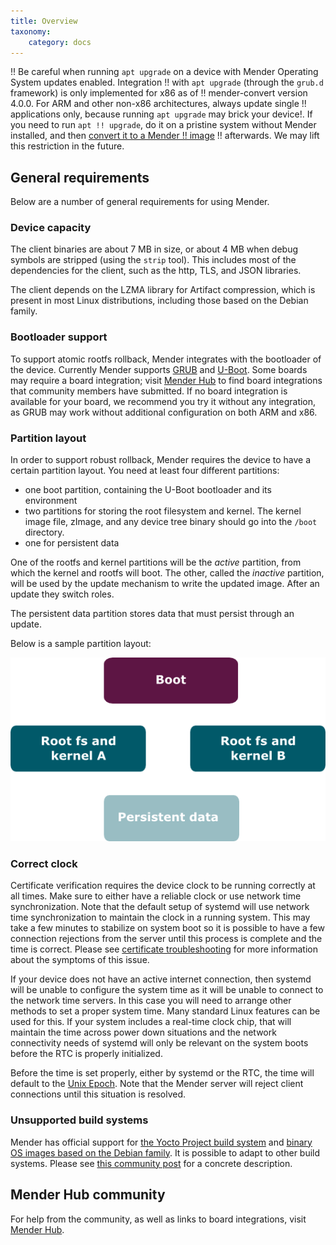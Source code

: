 ```yaml
---
title: Overview
taxonomy:
    category: docs
---
```



<!--AUTOVERSION: "mender-convert version %"/mender-convert-->
<!-- See MEN-4983 -->
!! Be careful when running `apt upgrade` on a device with Mender Operating System updates enabled. Integration
!! with `apt upgrade` (through the `grub.d` framework) is only implemented for x86 as of
!! mender-convert version 4.0.0. For ARM and other non-x86 architectures, always update single
!! applications only, because running `apt upgrade` may brick your device!. If you need to run `apt
!! upgrade`, do it on a pristine system without Mender installed, and then [convert it to a Mender
!! image](../../04.Operating-System-updates-Debian-family/02.Convert-a-Mender-Debian-image/docs.md)
!! afterwards. We may lift this restriction in the future.


## General requirements

Below are a number of general requirements for using Mender.


### Device capacity

The client binaries are about 7 MB in size, or about 4 MB when debug symbols are
stripped (using the `strip` tool). This includes most of the dependencies for
the client, such as the http, TLS, and JSON libraries.

The client depends on the LZMA library for Artifact compression, which is
present in most Linux distributions, including those based on the Debian family.


### Bootloader support

To support atomic rootfs rollback, Mender integrates with the bootloader of the device. Currently
Mender supports [GRUB](https://www.gnu.org/software/grub/?target=_blank) and
[U-Boot](http://www.denx.de/wiki/U-Boot?target=_blank). Some boards may require a board integration;
visit [Mender Hub](https://hub.mender.io/?target=_blank) to find board integrations that community
members have submitted. If no board integration is available for your board, we recommend you
try it without any integration, as GRUB may work without additional configuration on both ARM and x86.


### Partition layout

In order to support robust rollback, Mender requires the device to have a certain partition layout.
You need at least four different partitions:
* one boot partition, containing the U-Boot bootloader and its environment
* two partitions for storing the root filesystem and kernel. The kernel image file, zImage, and any device tree binary should go into the `/boot` directory.
* one for persistent data

One of the rootfs and kernel partitions will be the *active* partition, from which the kernel and rootfs will boot.
The other, called the *inactive* partition, will be used by the update mechanism to write the updated image.
After an update they switch roles.

The persistent data partition stores data that must persist through an update.

Below is a sample partition layout:

![Mender client partition layout](mender_client_partition_layout.png)


### Correct clock

Certificate verification requires the device clock to be running correctly at all times.
Make sure to either have a reliable clock or use network time synchronization.
Note that the default setup of systemd will use network time
synchronization to maintain the clock in a running system. This may
take a few minutes to stabilize on system boot so it is possible
to have a few connection rejections from the server until this process
is complete and the time is correct. Please see [certificate troubleshooting](../../301.Troubleshoot/03.Mender-Client/docs.md#certificate-expired-or-not-yet-valid) for more information about the symptoms of this issue.

If your device does not have an active internet connection, then systemd
will be unable to configure the system time as it will be unable to connect
to the network time servers. In this case you will need to arrange other
methods to set a proper system time. Many standard Linux features can be
used for this. If your system includes a real-time clock chip, that will maintain the time
across power down situations and the network connectivity needs of systemd
will only be relevant on the system boots before the RTC is properly
initialized.

Before the time is set properly, either by systemd or the RTC, the time will
default to the [Unix Epoch](https://en.wikipedia.org/wiki/Unix_time?target=_blank). Note
that the Mender server will reject client connections until this
situation is resolved.


### Unsupported build systems

Mender has official support for [the Yocto Project build system](../../05.Operating-System-updates-Yocto-Project/chapter.md) and [binary OS images based on the Debian family](../chapter.md). It is possible to adapt to other build systems. Please see [this community post](https://hub.mender.io/t/mender-from-scratch?target=_blank) for a concrete description.


## Mender Hub community

For help from the community, as well as links to board integrations, visit [Mender
Hub](https://hub.mender.io/?target=_blank).

